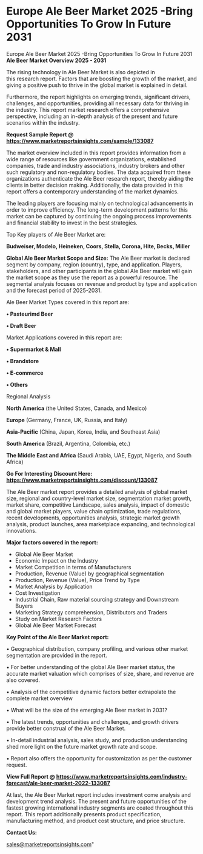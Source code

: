 # Europe Ale Beer Market 2025 -Bring Opportunities To Grow In Future 2031
Europe Ale Beer Market 2025 -Bring Opportunities To Grow In Future 2031
<Strong> Ale Beer Market Overview 2025 - 2031</strong>

The rising technology in Ale Beer Market is also depicted in this research report. Factors that are boosting the growth of the market, and giving a positive push to thrive in the global market is explained in detail.

Furthermore, the report highlights on emerging trends, significant drivers, challenges, and opportunities, providing all necessary data for thriving in the industry. This report market research offers a comprehensive perspective, including an in-depth analysis of the present and future scenarios within the industry.

<strong>Request Sample Report @ <a href=https://www.marketreportsinsights.com/sample/133087>https://www.marketreportsinsights.com/sample/133087</a></strong>

The market overview included in this report provides information from a wide range of resources like government organizations, established companies, trade and industry associations, industry brokers and other such regulatory and non-regulatory bodies. The data acquired from these organizations authenticate the Ale Beer research report, thereby aiding the clients in better decision making. Additionally, the data provided in this report offers a contemporary understanding of the market dynamics.

The leading players are focusing mainly on technological advancements in order to improve efficiency. The long-term development patterns for this market can be captured by continuing the ongoing process improvements and financial stability to invest in the best strategies.

Top Key players of Ale Beer Market are:

<strong>Budweiser, Modelo, Heineken, Coors, Stella, Corona, Hite, Becks, Miller</strong>

<strong><b>Global Ale Beer Market Scope and Size:</b></strong>
The Ale Beer market is declared segment by company, region (country), type, and application. Players, stakeholders, and other participants in the global Ale Beer market will gain the market scope as they use the report as a powerful resource. The segmental analysis focuses on revenue and product by type and application and the forecast period of 2025-2031.

Ale Beer Market Types covered in this report are:

<strong>• Pasteurimd Beer

• Draft Beer</strong>

Market Applications covered in this report are:

<strong>• Supermarket & Mall

• Brandstore

• E-commerce

• Others</strong> 

Regional Analysis

<strong>North America</strong> (the United States, Canada, and Mexico)

<strong>Europe</strong> (Germany, France, UK, Russia, and Italy)

<strong>Asia-Pacific</strong> (China, Japan, Korea, India, and Southeast Asia)

<strong>South America</strong> (Brazil, Argentina, Colombia, etc.)

<strong>The Middle East and Africa</strong> (Saudi Arabia, UAE, Egypt, Nigeria, and South Africa)

<strong>Go For Interesting Discount Here: <a href=https://www.marketreportsinsights.com/discount/133087>https://www.marketreportsinsights.com/discount/133087</a></strong>

The Ale Beer market report provides a detailed analysis of global market size, regional and country-level market size, segmentation market growth, market share, competitive Landscape, sales analysis, impact of domestic and global market players, value chain optimization, trade regulations, recent developments, opportunities analysis, strategic market growth analysis, product launches, area marketplace expanding, and technological innovations.

<strong><b>Major factors covered in the report:</b></strong>
<ul>
  <li>Global Ale Beer Market </li>
  <li>Economic Impact on the Industry</li>
  <li>Market Competition in terms of Manufacturers</li>
  <li>Production, Revenue (Value) by geographical segmentation</li>
  <li>Production, Revenue (Value), Price Trend by Type</li>
  <li>Market Analysis by Application</li>
  <li>Cost Investigation</li>
  <li>Industrial Chain, Raw material sourcing strategy and Downstream Buyers</li>
  <li>Marketing Strategy comprehension, Distributors and Traders</li>
  <li>Study on Market Research Factors</li>
  <li>Global Ale Beer Market Forecast</li>
</ul>

<strong><b>Key Point of the Ale Beer Market report:</b></strong>

• Geographical distribution, company profiling, and various other market segmentation are provided in the report.

• For better understanding of the global Ale Beer market status, the accurate market valuation which comprises of size, share, and revenue are also covered.

• Analysis of the competitive dynamic factors better extrapolate the complete market overview

• What will be the size of the emerging Ale Beer market in 2031?

• The latest trends, opportunities and challenges, and growth drivers provide better construal of the Ale Beer Market.

• In-detail industrial analysis, sales study, and production understanding shed more light on the future market growth rate and scope.

• Report also offers the opportunity for customization as per the customer request.

<strong><b>View Full Report @ <a href=https://www.marketreportsinsights.com/industry-forecast/ale-beer-market-2022-133087>https://www.marketreportsinsights.com/industry-forecast/ale-beer-market-2022-133087</a></b></strong>


At last, the Ale Beer Market report includes investment come analysis and development trend analysis. The present and future opportunities of the fastest growing international industry segments are coated throughout this report. This report additionally presents product specification, manufacturing method, and product cost structure, and price structure.

<strong>Contact Us:</strong>

sales@marketreportsinsights.com"
